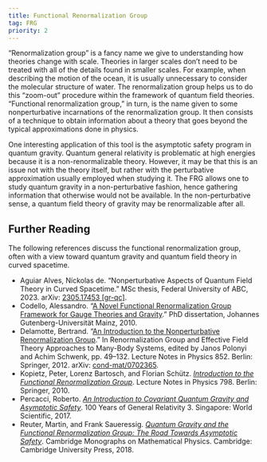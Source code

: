 ```yaml
---
title: Functional Renormalization Group
tag: FRG
priority: 2
---
```


“Renormalization group” is a fancy name we give to understanding how theories change with scale. Theories in larger scales don’t need to be treated with all of the details found in smaller scales. For example, when describing the motion of the ocean, it is usually unnecessary to consider the molecular structure of water. The renormalization group helps us to do this “zoom-out” procedure within the framework of quantum field theories. “Functional renormalization group,” in turn, is the name given to some nonperturbative incarnations of the renormalization group. It then consists of a technique to obtain information about a theory that goes beyond the typical approximations done in physics.

One interesting application of this tool is the asymptotic safety program in quantum gravity. Quantum general relativity is problematic at high energies because it is a non-renormalizable theory. However, it may be that this is an issue not with the theory itself, but rather with the perturbative approximation usually employed when studying it. The FRG allows one to study quantum gravity in a non-perturbative fashion, hence gathering information that otherwise would not be available. In the non-perturbative sense, a quantum field theory of gravity may be renormalizable after all. 

## Further Reading
The following references discuss the functional renormalization group, often with a view toward quantum gravity and quantum field theory in curved spacetime.
* Aguiar Alves, Níckolas de. “Nonperturbative Aspects of Quantum Field Theory in Curved Spacetime.” MSc thesis, Federal University of ABC, 2023. arXiv: [2305.17453 [gr-qc]](https://arxiv.org/abs/2305.17453).
* Codello, Alessandro. “[A Novel Functional Renormalization Group Framework for Gauge Theories and Gravity](https://doi.org/10.25358/openscience-4762).” PhD dissertation, Johannes Gutenberg-Universität Mainz, 2010.
* Delamotte, Bertrand. “[An Introduction to the Nonperturbative Renormalization Group](https://doi.org/10.1007/978-3-642-27320-9_2).” In Renormalization Group and Effective Field Theory Approaches to Many-Body Systems, edited by Janos Polonyi and Achim Schwenk, pp. 49–132. Lecture Notes in Physics 852. Berlin: Springer, 2012. arXiv: [cond-mat/0702365](https://arxiv.org/abs/cond-mat/0702365).
* Kopietz, Peter, Lorenz Bartosch, and Florian Schütz. [_Introduction to the Functional Renormalization Group_](https://doi.org/10.1007/978-3-642-05094-7). Lecture Notes in Physics 798. Berlin: Springer, 2010.
* Percacci, Roberto. [_An Introduction to Covariant Quantum Gravity and Asymptotic Safety_](https://doi.org/10.1142/10369). 100 Years of General Relativity 3. Singapore: World Scientific, 2017.
* Reuter, Martin, and Frank Saueressig. [_Quantum Gravity and the Functional Renormalization Group: The Road Towards Asymptotic Safety_](https://doi.org/10.1017/9781316227596). Cambridge Monographs on Mathematical Physics. Cambridge: Cambridge University Press, 2018.
